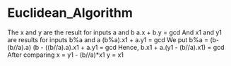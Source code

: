 # Euclidean_Algorithm
The x and y are the result for inputs a and b
a.x + b.y = gcd
And x1 and y1 are results for inputs b%a and a
(b%a).x1 + a.y1 = gcd
We put b%a = (b- (b//a).a)
(b - ((b//a).a).x1 + a.y1 = gcd
Hence,    b.x1 + a.(y1 - (b//a).x1) = gcd
After comparing
x = y1 - (b//a)*x1
y = x1
